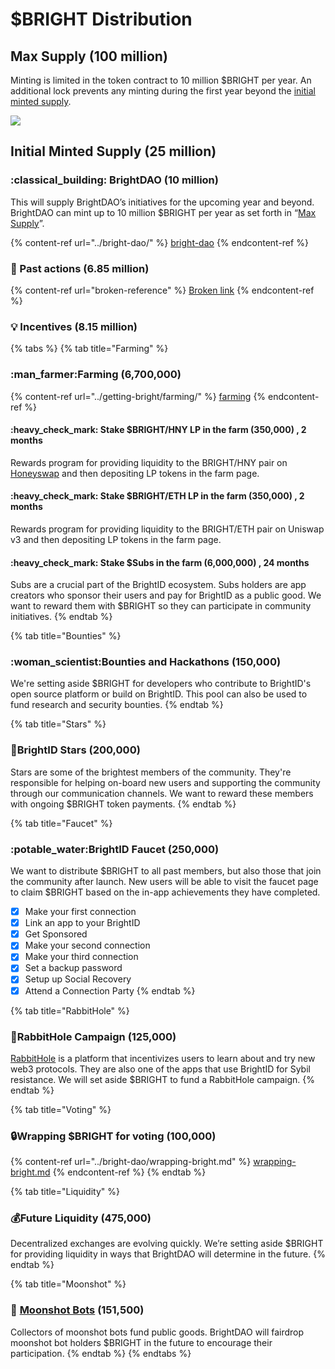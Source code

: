 # $BRIGHT Distribution

## Max Supply (100 million) <a href="#max-supply" id="max-supply"></a>

Minting is limited in the token contract to 10 million $BRIGHT per year. An additional lock prevents any minting during the first year beyond the [initial minted supply](bright-distribution.md#initial-minted-supply).

![](<../../.gitbook/assets/Max $BRIGHT Supply Graph\_3.png>)

## Initial Minted Supply (25 million) <a href="#initial-minted-supply" id="initial-minted-supply"></a>

### :classical\_building: BrightDAO (10 million) <a href="#bright-dao" id="bright-dao"></a>

This will supply BrightDAO’s initiatives for the upcoming year and beyond. BrightDAO can mint up to 10 million $BRIGHT per year as set forth in “[Max Supply](bright-distribution.md#max-supply)”.

{% content-ref url="../bright-dao/" %}
[bright-dao](../bright-dao/)
{% endcontent-ref %}

### :gift: Past actions (6.85 million) <a href="#past-actions" id="past-actions"></a>

{% content-ref url="broken-reference" %}
[Broken link](broken-reference)
{% endcontent-ref %}

### :bulb: Incentives (8.15 million) <a href="#incentives" id="incentives"></a>

{% tabs %}
{% tab title="Farming" %}
### :man\_farmer:Farming (6,700,000)

{% content-ref url="../getting-bright/farming/" %}
[farming](../getting-bright/farming/)
{% endcontent-ref %}

#### :heavy\_check\_mark: Stake $BRIGHT/HNY LP in the farm (350,000) , 2 months

Rewards program for providing liquidity to the BRIGHT/HNY pair on [Honeyswap](https://app.honeyswap.org/) and then depositing LP tokens in the farm page.&#x20;

#### :heavy\_check\_mark: Stake $BRIGHT/ETH LP in the farm (350,000) , 2 months

Rewards program for providing liquidity to the BRIGHT/ETH pair on Uniswap v3 and then depositing LP tokens in the farm page.&#x20;

#### :heavy\_check\_mark: Stake $Subs in the farm (6,000,000) , 24 months

Subs are a crucial part of the BrightID ecosystem. Subs holders are app creators who sponsor their users and pay for BrightID as a public good. We want to reward them with $BRIGHT so they can participate in community initiatives.
{% endtab %}

{% tab title="Bounties" %}
### :woman\_scientist:**Bounties and Hackathons (150,000)**

We're setting aside $BRIGHT for developers who contribute to BrightID's open source platform or build on BrightID. This pool can also be used to fund research and security bounties.
{% endtab %}

{% tab title="Stars" %}
### :star2:**BrightID Stars (200,000)**

Stars are some of the brightest members of the community. They're responsible for helping on-board new users and supporting the community through our communication channels. We want to reward these members with ongoing $BRIGHT token payments.
{% endtab %}

{% tab title="Faucet" %}
### :potable\_water:BrightID Faucet (250,000)

We want to distribute $BRIGHT to all past members, but also those that join the community after launch. New users will be able to visit the faucet page to claim $BRIGHT based on the in-app achievements they have completed.

* [x] Make your first connection
* [x] Link an app to your BrightID
* [x] Get Sponsored
* [x] Make your second connection
* [x] Make your third connection
* [x] Set a backup password
* [x] Setup up Social Recovery
* [x] Attend a Connection Party
{% endtab %}

{% tab title="RabbitHole" %}
### :rabbit2:RabbitHole Campaign (125,000)

[RabbitHole](https://rabbithole.gg/) is a platform that incentivizes users to learn about and try new web3 protocols. They are also one of the apps that use BrightID for Sybil resistance. We will set aside $BRIGHT to fund a RabbitHole campaign.
{% endtab %}

{% tab title="Voting" %}
### :lock:Wrapping $BRIGHT for voting (100,000)

{% content-ref url="../bright-dao/wrapping-bright.md" %}
[wrapping-bright.md](../bright-dao/wrapping-bright.md)
{% endcontent-ref %}
{% endtab %}

{% tab title="Liquidity" %}
### :moneybag:Future Liquidity (475,000)

Decentralized exchanges are evolving quickly. We’re setting aside $BRIGHT for providing liquidity in ways that BrightDAO will determine in the future.
{% endtab %}

{% tab title="Moonshot" %}
### &#x20; 🤖  [Moonshot Bots](https://bots.moonshotcollective.space/) (151,500)

Collectors of moonshot bots fund public goods. BrightDAO will fairdrop moonshot bot holders $BRIGHT in the future to encourage their participation.
{% endtab %}
{% endtabs %}

